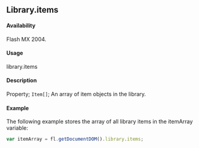 ## Library.items

#### Availability

Flash MX 2004.

#### Usage

library.items

#### Description

Property; `Item[]`; An array of item objects in the library.

#### Example

The following example stores the array of all library items in the itemArray variable:

```javascript
var itemArray = fl.getDocumentDOM().library.items;
```

